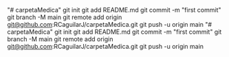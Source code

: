 "# carpetaMedica"  git init git add README.md git commit -m "first commit" git branch -M main git remote add origin git@github.com:RCaguilarJ/carpetaMedica.git git push -u origin main
"# carpetaMedica"  git init git add README.md git commit -m "first commit" git branch -M main git remote add origin git@github.com:RCaguilarJ/carpetaMedica.git git push -u origin main
